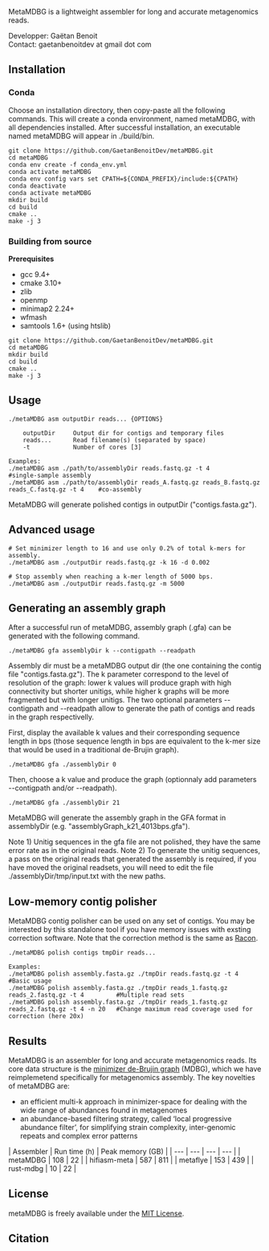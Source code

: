 MetaMDBG is a lightweight assembler for long and accurate metagenomics reads.

Developper: Gaëtan Benoit  
Contact: gaetanbenoitdev at gmail dot com

## Installation

### Conda

Choose an installation directory, then copy-paste all the following commands.
This will create a conda environment, named metaMDBG, with all dependencies installed.
After successful installation, an executable named metaMDBG will appear in ./build/bin.

```
git clone https://github.com/GaetanBenoitDev/metaMDBG.git
cd metaMDBG
conda env create -f conda_env.yml
conda activate metaMDBG
conda env config vars set CPATH=${CONDA_PREFIX}/include:${CPATH}
conda deactivate
conda activate metaMDBG
mkdir build
cd build
cmake ..
make -j 3
```

### Building from source

**Prerequisites**
- gcc 9.4+
- cmake 3.10+
- zlib
- openmp
- minimap2 2.24+
- wfmash
- samtools 1.6+ (using htslib)

```
git clone https://github.com/GaetanBenoitDev/metaMDBG.git
cd metaMDBG
mkdir build
cd build
cmake ..
make -j 3
```

## Usage

```
./metaMDBG asm outputDir reads... {OPTIONS}

	outputDir     Output dir for contigs and temporary files
	reads...      Read filename(s) (separated by space)
	-t            Number of cores [3]
	
Examples:
./metaMDBG asm ./path/to/assemblyDir reads.fastq.gz -t 4                                        #single-sample assembly
./metaMDBG asm ./path/to/assemblyDir reads_A.fastq.gz reads_B.fastq.gz reads_C.fastq.gz -t 4    #co-assembly
```

MetaMDBG will generate polished contigs in outputDir ("contigs.fasta.gz").

## Advanced usage
 
```
# Set minimizer length to 16 and use only 0.2% of total k-mers for assembly.
./metaMDBG asm ./outputDir reads.fastq.gz -k 16 -d 0.002

# Stop assembly when reaching a k-mer length of 5000 bps.
./metaMDBG asm ./outputDir reads.fastq.gz -m 5000
```

## Generating an assembly graph

After a successful run of metaMDBG, assembly graph (.gfa) can be generated with the following command.
```
./metaMDBG gfa assemblyDir k --contigpath --readpath
```

Assembly dir must be a metaMDBG output dir (the one containing the contig file "contigs.fasta.gz"). The k parameter correspond to the level of resolution of the graph: lower k values will produce graph with high connectivity but shorter unitigs, while higher k graphs will be more fragmented but with longer unitigs. The two optional parameters --contigpath and --readpath allow to generate the path of contigs and reads in the graph respectivelly.

First, display the available k values and their corresponding sequence length in bps (those sequence length in bps are equivalent to the k-mer size that would be used in a traditional de-Brujin graph).
```
./metaMDBG gfa ./assemblyDir 0
```

Then, choose a k value and produce the graph (optionnaly add parameters --contigpath and/or --readpath).
```
./metaMDBG gfa ./assemblyDir 21
```

MetaMDBG will generate the assembly graph in the GFA format in assemblyDir (e.g. "assemblyGraph_k21_4013bps.gfa").

Note 1) Unitig sequences in the gfa file are not polished, they have the same error rate as in the original reads. Note 2) To generate the unitig sequences, a pass on the original reads that generated the assembly is required, if you have moved the original readsets, you will need to edit the file ./assemblyDir/tmp/input.txt with the new paths.

## Low-memory contig polisher
MetaMDBG contig polisher can be used on any set of contigs. You may be interested by this standalone tool if you have memory issues with exsting correction software. Note that the correction method is the same as [Racon](https://github.com/isovic/racon).
```
./metaMDBG polish contigs tmpDir reads...

Examples:
./metaMDBG polish assembly.fasta.gz ./tmpDir reads.fastq.gz -t 4                            #Basic usage
./metaMDBG polish assembly.fasta.gz ./tmpDir reads_1.fastq.gz reads_2.fastq.gz -t 4         #Multiple read sets
./metaMDBG polish assembly.fasta.gz ./tmpDir reads_1.fastq.gz reads_2.fastq.gz -t 4 -n 20   #Change maximum read coverage used for correction (here 20x)
```
## Results

MetaMDBG is an assembler for long and accurate metagenomics reads. Its core data structure is the [minimizer de-Brujin graph](https://github.com/ekimb/rust-mdbg) (MDBG), which we have reimplemetend specifically for metagenomics assembly. The key novelties of metaMDBG are:
- an efficient multi-k approach in minimizer-space for dealing with the wide range of abundances found in metagenomes
- an abundance-based filtering strategy, called ‘local progressive abundance filter’, for simplifying strain complexity, inter-genomic repeats and complex error patterns

| Assembler | Run time (h) | Peak memory (GB) |
| --- | --- | --- | --- | 
| metaMDBG | 108 | 22 |
| hifiasm-meta | 587 | 811 |
| metaflye | 153 | 439 |
| rust-mdbg | 10 | 22 |


## License

metaMDBG is freely available under the [MIT License](https://opensource.org/license/mit-0/).

## Citation

